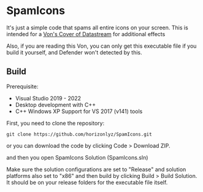 # SpamIcons
It's just a simple code that spams all entire icons on your screen.
This is intended for a [Von's Cover of Datastream](https://www.youtube.com/watch?v=emcjsOKu9Hk) for additional effects

Also, if you are reading this Von, you can only get this executable file if you build it yourself, and Defender won't detected by this.

## Build
Prerequisite:
- Visual Studio 2019 - 2022
- Desktop development with C++
- C++ Windows XP Support for VS 2017 (v141) tools

First, you need to clone the repository:

    git clone https://github.com/horizonlyz/SpamIcons.git

or you can download the code by clicking Code > Download ZIP.

and then you open SpamIcons Solution (SpamIcons.sln)

Make sure the solution configurations are set to "Release" and solution platforms also set to "x86" and then build by clicking Build > Build Solution. It should be on your release folders for the executable file itself.
